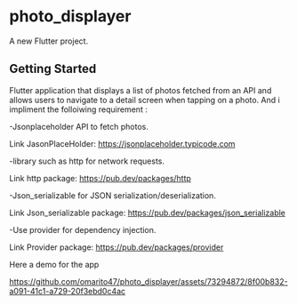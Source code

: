 # photo_displayer

A new Flutter project.

## Getting Started

Flutter application that displays a list of photos fetched from an API and allows users to navigate to a detail screen when tapping on a photo.
And i impliment the folloiwing requirement :

-Jsonplaceholder API to fetch photos.

Link JasonPlaceHolder: 
https://jsonplaceholder.typicode.com 

-library such as http for network requests.

Link http package:
https://pub.dev/packages/http

-Json_serializable for JSON serialization/deserialization.

Link Json_serializable package:
https://pub.dev/packages/json_serializable

-Use provider for dependency injection.

Link Provider package:
https://pub.dev/packages/provider

Here a demo for the app 




https://github.com/omarito47/photo_displayer/assets/73294872/8f00b832-a091-41c1-a729-20f3ebd0c4ac


